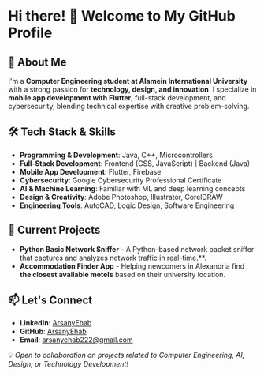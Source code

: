 # Hi there! 👋 Welcome to My GitHub Profile

## 🚀 About Me
I'm a **Computer Engineering student at Alamein International University** with a strong passion for **technology, design, and innovation**. I specialize in **mobile app development with Flutter**, full-stack development, and cybersecurity, blending technical expertise with creative problem-solving.

## 🛠️ Tech Stack & Skills
- **Programming & Development**: Java, C++, Microcontrollers
- **Full-Stack Development**: Frontend (CSS, JavaScript) | Backend (Java)
- **Mobile App Development**: Flutter, Firebase
- **Cybersecurity**: Google Cybersecurity Professional Certificate
- **AI & Machine Learning**: Familiar with ML and deep learning concepts
- **Design & Creativity**: Adobe Photoshop, Illustrator, CorelDRAW
- **Engineering Tools**: AutoCAD, Logic Design, Software Engineering

## 📌 Current Projects
- **Python Basic Network Sniffer** - A Python-based network packet sniffer that captures and analyzes network traffic in real-time.**.
- **Accommodation Finder App** - Helping newcomers in Alexandria find **the closest available motels** based on their university location.

## 📫 Let's Connect
- **LinkedIn**: [ArsanyEhab](https://www.linkedin.com/in/arsanyehab)  
- **GitHub**: [ArsanyEhab](https://github.com/ArsanyEhab)   
- **Email**: arsanyehab222@gmail.com

💡 *Open to collaboration on projects related to Computer Engineering, AI, Design, or Technology Development!*
